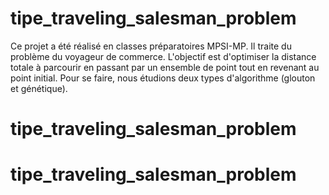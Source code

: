 # tipe_traveling_salesman_problem
Ce projet a été réalisé en classes préparatoires MPSI-MP.
Il traite du problème du voyageur de commerce. L'objectif est d'optimiser la distance totale à parcourir en passant par un ensemble de point tout en revenant au point initial.
Pour se faire, nous étudions deux types d'algorithme (glouton et génétique).
# tipe_traveling_salesman_problem
# tipe_traveling_salesman_problem
